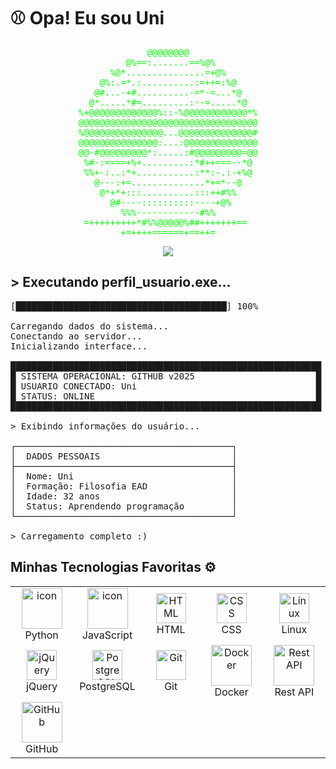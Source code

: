 # ⚾ Opa! Eu sou Uni

<div align="center">
<pre style="color: #00FF00;">
              @@@@@@@@              
          @%==:.......==%@%         
       %@*...............=+@%       
     @%:.=*.:..........:=++=:%@     
    @#...-+#..........-=*-=...*@    
   @*.....*#=.........:--=.....*@   
 %+@@@@@@@@@@@@@%::-%@@@@@@@@@@@@*% 
 @@@@@@@@@@@@@@@@@@@@@@@@@@@@@@@@@@ 
 %@@@@@@@@@@@@@@@...@@@@@@@@@@@@@@# 
 @@@@@@@@@@@@@@@:...:@@@@@@@@@@@@@@ 
 @@-#@@@@@@@@@*:.....:#@@@@@@@@@=@@ 
  %#-:====+%+.........:*#++===--*@  
  %%+-:..:*+...........:**:-.:-+%@  
    @---:+=..............*+=*--@    
     @*+*+:::..........:::++#%%     
       @#----::::::::::----+@%      
         %%%------------#%%         
  =+++++++++*#%%@@@@@%##+++++++==   
         +=++++======+==++=         
</pre>
</div>

<div align="center">

<a href="https://www.instagram.com/univium_/">
<img src="https://img.shields.io/badge/Instagram-%23E4405F.svg?style=for-the-badge&logo=Instagram&logoColor=white">
</a>

</div>

## > Executando perfil_usuario.exe...

<pre>
[████████████████████████████████████████] 100%

Carregando dados do sistema...
Conectando ao servidor...
Inicializando interface...

███████████████████████████████████████████████████████████
█ SISTEMA OPERACIONAL: GITHUB v2025                       █
█ USUARIO CONECTADO: Uni                                  █
█ STATUS: ONLINE                                          █
███████████████████████████████████████████████████████████

> Exibindo informações do usuário...

┌─────────────────────────────────────────┐
│  DADOS PESSOAIS                         │
├─────────────────────────────────────────┤
│  Nome: Uni                              │
│  Formação: Filosofia EAD                │
│  Idade: 32 anos                         │
│  Status: Aprendendo programação         │
└─────────────────────────────────────────┘
  
> Carregamento completo :)
</pre>

## Minhas Tecnologias Favoritas ⚙️
<div align="center">
<table>
  <tr>
    <td align="center" width="96">
        <img src="https://techstack-generator.vercel.app/python-icon.svg" alt="icon" width="65" height="65" />
      <br>Python
    </td>
    <td align="center" width="96">
        <img src="https://techstack-generator.vercel.app/js-icon.svg" alt="icon" width="65" height="65" />
      <br>JavaScript
    </td>
    <td align="center" width="96">
        <img src="https://skillicons.dev/icons?i=html" width="48" height="48" alt="HTML" />
      <br>HTML
    </td>
    <td align="center" width="96">
        <img src="https://skillicons.dev/icons?i=css" width="48" height="48" alt="CSS" />
      <br>CSS
    </td>
    <td align="center" width="96">
        <img src="https://skillicons.dev/icons?i=linux" width="48" height="48" alt="Linux" />
      <br>Linux
    </td>
  </tr>
  <tr>
    <td align="center" width="96">
        <img src="https://skillicons.dev/icons?i=jquery" width="48" height="48" alt="jQuery" />
      <br>jQuery
    </td>
    <td align="center" width="96">
        <img src="https://skillicons.dev/icons?i=postgres" width="48" height="48" alt="PostgreSQL" />
      <br>PostgreSQL
    </td>
    <td align="center" width="96">
        <img src="https://skillicons.dev/icons?i=git" width="48" height="48" alt="Git" />
      <br>Git
    </td>
    <td align="center" width="96">
        <img src="https://techstack-generator.vercel.app/docker-icon.svg" width="65" height="65" alt="Docker" />
      <br>Docker
    </td>
    <td align="center" width="96">
        <img src="https://techstack-generator.vercel.app/restapi-icon.svg" width="65" height="65" alt="Rest API" />
      <br>Rest API
    </td>
  </tr>
  <tr>
    <td align="center" width="96">
        <img src="https://techstack-generator.vercel.app/github-icon.svg" width="65" height="65" alt="GitHub" />
      <br>GitHub
    </td>
    <td align="center" width="96">
    </td>
    <td align="center" width="96">
    </td>
    <td align="center" width="96">
    </td>
    <td align="center" width="96">
    </td>
  </tr>
</table>
</div>
